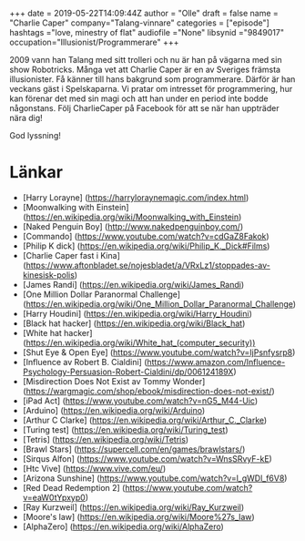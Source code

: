 +++
date = 2019-05-22T14:09:44Z
author = "Olle"
draft = false
name = "Charlie Caper"
company="Talang-vinnare"
categories = ["episode"]
hashtags ="love, minestry of flat"
audiofile ="None"
libsynid ="9849017"
occupation="Illusionist/Programmerare"
+++ 

2009 vann han Talang med sitt trolleri och nu är han på vägarna med sin show Robotricks. Många vet att Charlie Caper är en av Sveriges främsta illusionister. Få känner till hans bakgrund som programmerare. Därför är han veckans gäst i Spelskaparna. Vi pratar om intresset för programmering, hur kan förenar det med sin magi och att han under en period inte bodde någonstans. Följ CharlieCaper på Facebook för att se när han uppträder nära dig!

God lyssning!



# Länkar
* [Harry Lorayne] (https://harryloraynemagic.com/index.html)
* [Moonwalking with Einstein] (https://en.wikipedia.org/wiki/Moonwalking_with_Einstein)
* [Naked Penguin Boy] (http://www.nakedpenguinboy.com/)
* [Commando] (https://www.youtube.com/watch?v=cdGaZ8Fakok)
* [Philip K dick] (https://en.wikipedia.org/wiki/Philip_K._Dick#Films)
* [Charlie Caper fast i Kina] (https://www.aftonbladet.se/nojesbladet/a/VRxLz1/stoppades-av-kinesisk-polis)
* [James Randi] (https://en.wikipedia.org/wiki/James_Randi)
* [One Million Dollar Paranormal Challenge] (https://en.wikipedia.org/wiki/One_Million_Dollar_Paranormal_Challenge)
* [Harry Houdini] (https://en.wikipedia.org/wiki/Harry_Houdini)
* [Black hat hacker] (https://en.wikipedia.org/wiki/Black_hat)
* [White hat hacker] (https://en.wikipedia.org/wiki/White_hat_(computer_security))
* [Shut Eye & Open Eye] (https://www.youtube.com/watch?v=IjPsnfysrp8)
* [Influence av Robert B. Cialdini] (https://www.amazon.com/Influence-Psychology-Persuasion-Robert-Cialdini/dp/006124189X)
* [Misdirection Does Not Exist av Tommy Wonder] (https://wargmagic.com/shop/ebook/misdirection-does-not-exist/)
* [iPad Act] (https://www.youtube.com/watch?v=nG5_M44-Uic)
* [Arduino] (https://en.wikipedia.org/wiki/Arduino)
* [Arthur C Clarke] (https://en.wikipedia.org/wiki/Arthur_C._Clarke)
* [Turing test] (https://en.wikipedia.org/wiki/Turing_test)
* [Tetris] (https://en.wikipedia.org/wiki/Tetris)
* [Brawl Stars] (https://supercell.com/en/games/brawlstars/)
* [Sirqus Alfon] (https://www.youtube.com/watch?v=WnsSRvyF-kE)
* [Htc Vive] (https://www.vive.com/eu/)
* [Arizona Sunshine] (https://www.youtube.com/watch?v=l_gWDl_f6V8)
* [Red Dead Redemption 2] (https://www.youtube.com/watch?v=eaW0tYpxyp0)
* [Ray Kurzweil] (https://en.wikipedia.org/wiki/Ray_Kurzweil)
* [Moore's law] (https://en.wikipedia.org/wiki/Moore%27s_law)
* [AlphaZero] (https://en.wikipedia.org/wiki/AlphaZero)
